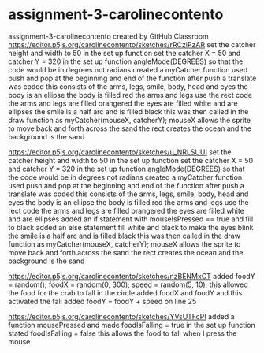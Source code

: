 # assignment-3-carolinecontento
assignment-3-carolinecontento created by GitHub Classroom
https://editor.p5js.org/carolinecontento/sketches/rRCziPzAR
set the catcher height and width to 50 in the set up function
set the catcher X = 50 and catcher Y = 320 in the set up function 
angleMode(DEGREES) so that the code would be in degrees not radians
created a myCatcher function
used push and pop at the beginning and end of the function 
after push a translate was coded 
this consists of the arms, legs, smile, body, head and eyes 
the body is an ellipse 
the body is filled red
the arms and legs use the rect code 
the arms and legs are filled orangered
the eyes are filled white and are ellipses 
the smile is a half arc and is filled black 
this was then called in the draw function as myCatcher(mouseX, catcherY);
mouseX allows the sprite to move back and forth across the sand
the rect creates the ocean and the background is the sand 

https://editor.p5js.org/carolinecontento/sketches/u_NRLSUUI
set the catcher height and width to 50 in the set up function
set the catcher X = 50 and catcher Y = 320 in the set up function 
angleMode(DEGREES) so that the code would be in degrees not radians
created a myCatcher function
used push and pop at the beginning and end of the function 
after push a translate was coded 
this consists of the arms, legs, smile, body, head and eyes 
the body is an ellipse 
the body is filled red
the arms and legs use the rect code 
the arms and legs are filled orangered
the eyes are filled white and are ellipses 
added an if statement with mouseIsPressed == true and fill to black
added an else statement fill white and black to make the eyes blink 
the smile is a half arc and is filled black 
this was then called in the draw function as myCatcher(mouseX, catcherY);
mouseX allows the sprite to move back and forth across the sand
the rect creates the ocean and the background is the sand 

https://editor.p5js.org/carolinecontento/sketches/nzBENMxCT
added foodY = random();
  foodX = random(0, 300);
  speed = random(5, 10);
  this allowed the food for the crab to fall
  in the circle added foodX and foodY and this activated the fall
  added foodY = foodY + speed on line 25
  
  https://editor.p5js.org/carolinecontento/sketches/YVsUTFcPI
added a function mousePressed 
and made foodIsFalling = true 
in the set up function stated foodIsFalling = false
this allows the food to fall when I press the mouse
